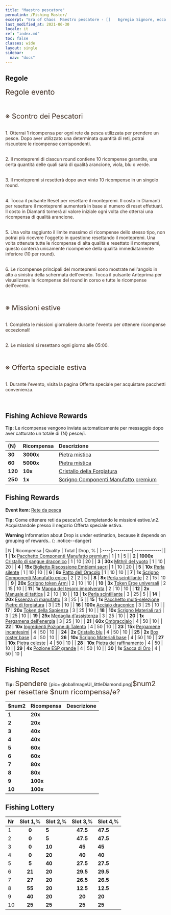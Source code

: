 ```yaml
---
title: "Maestro pescatore"
permalink: /Fishing Master/
excerpt: "Era of Chaos  Maestro pescatore - []　　Egregio Signore, ecco le tue ricompense per il completamento di una partita a Maestro pescatore. Controlla che sia tutto in regola.[]"
last_modified_at: 2021-06-30
locale: it
ref: "index.md"
toc: false
classes: wide
layout: single
sidebar:
  nav: "docs"
---
```




## Regole

  <span style="color: #3c2a1e;font-size:23px">Regole evento</span><br/>

<br/>  <span style="color: #3c2a1e;font-size:23px"></span><br/><span style="color: #3c2a1e;font-size:22px">※ Scontro dei Pescatori</span><br/>

<br/>  <span style="color: #3c2a1e">1. Otterrai 1 ricompensa per ogni rete da pesca utilizzata per prendere un pesce. Dopo aver utilizzato una determinata quantità di reti, potrai riscuotere le ricompense corrispondenti.</span><br/>

<br/>  <span style="color: #3c2a1e">2. Il montepremi di ciascun round contiene 10 ricompense garantite, una certa quantità delle quali sarà di qualità arancione, viola, blu o verde.</span><br/>

<br/>  <span style="color: #3c2a1e">3. Il montepremi si resetterà dopo aver vinto 10 ricompense in un singolo round.</span><br/>

<br/>  <span style="color: #3c2a1e">4. Tocca il pulsante Reset per resettare il montepremi. Il costo in Diamanti per resettare il montepremi aumenterà in base al numero di reset effettuati. Il costo in Diamanti tornerà al valore iniziale ogni volta che otterrai una ricompensa di qualità arancione.</span><br/>

<br/>  <span style="color: #3c2a1e">5. Una volta raggiunto il limite massimo di ricompense dello stesso tipo, non potrai più ricevere l'oggetto in questione resettando il montepremi. Una volta ottenute tutte le ricompense di alta qualità e resettato il montepremi, questo conterrà unicamente ricompense della qualità immediatamente inferiore (10 per round).</span>

<br/>  <span style="color: #3c2a1e">6. Le ricompense principali del montepremi sono mostrate nell'angolo in alto a sinistra della schermata dell'evento. Tocca il pulsante Anteprima per visualizzare le ricompense del round in corso e tutte le ricompense dell'evento.</span><br/>

<br/>  <span style="color: #3c2a1e;font-size:23px"> </span><br/><span style="color: #3c2a1e;font-size:22px">※ Missioni estive</span><br/>

<br/>  <span style="color: #3c2a1e">1. Completa le missioni giornaliere durante l'evento per ottenere ricompense eccezionali!</span><br/>

<br/>  <span style="color: #3c2a1e">2. Le missioni si resettano ogni giorno alle 05:00.</span><br/>

<br/>  <span style="color: #3c2a1e;font-size:23px"> </span><br/><span style="color: #3c2a1e;font-size:22px">※ Offerta speciale estiva</span><br/>

<br/>  <span style="color: #3c2a1e">1. Durante l'evento, visita la pagina Offerta speciale per acquistare pacchetti convenienza.</span><br/>

<br/>

## Fishing Achieve Rewards

  **Tip:** Le ricompense vengono inviate automaticamente per messaggio dopo aver catturato un totale di {N} pesce/i.

  |  {N}  |  Ricompensa  | Descrizione  |
  |:----|:---------|:-------------|
  | **30** |  **3000x** | [Pietra mistica](/ItemsIT/con_923/) | Pietra mistica ottenuta scomponendo gli Emblemi sacri. Si può usare per acquistare oggetti nel negozio degli Emblemi.  |
  | **60** |  **5000x** | [Pietra mistica](/ItemsIT/con_923/) | Pietra mistica ottenuta scomponendo gli Emblemi sacri. Si può usare per acquistare oggetti nel negozio degli Emblemi.  |
  | **120** |  **10x** | [Cristallo della Forgiatura](/ItemsIT/art_189/) | Un cristallo realizzato in un'antica fucina. Materiale essenziale per potenziare i manufatti realizzati con più componenti.  |
  | **250** |  **1x** | [Scrigno Componenti Manufatto premium](/ItemsIT/con_1874/) | Aprilo per ottenere 1 ricompensa a tua scelta tra le seguenti: 1 scrigno Componenti del Re dei Draghi, 1 scrigno Componenti celesti, 1 scrigno Componenti Frutto dell'Eden o 1 scrigno Componenti Apocalisse.  |


## Fishing Rewards

  **Event Item:** [Rete da pesca](/it/Items/con_2148/)

  **Tip:** Come ottenere reti da pesca:\n1. Completando le missioni estive.\n2. Acquistandole presso il negozio Offerta speciale estiva.

**Warning** Information about Drop is under estimation, because it depends on grouping of rewards..
{: .notice--danger}

  |  N  |  Ricompensa  | Quality  |  Total  | Drop, % |
  |:----|:---------|:-------------|
  | **1** |  **1x** [Pacchetto Componenti Manufatto premium](/ItemsIT/con_1507/) | 1 | 1 | 5 |
  | **2** |  **1000x** [Cristallo di sangue draconico](/ItemsIT/con_879/) | 1 | 10 | 20 |
  | **3** |  **30x** [Mithril del vuoto](/ItemsIT/con_817/) | 1 | 10 | 20 |
  | **4** |  **15x** [Biglietto Riscossione Emblemi sacri](/ItemsIT/con_513/) | 1 | 10 | 20 |
  | **5** |  **10x** [Perla silente](/ItemsIT/con_2135/) | 1 | 10 | 10 |
  | **6** |  **8x** [Patto dell'Oracolo](/ItemsIT/con_816/) | 1 | 10 | 10 |
  | **7** |  **1x** [Scrigno Componenti Manufatto epico](/ItemsIT/con_1926/) | 2 | 2 | 5 |
  | **8** |  **8x** [Perla scintillante](/ItemsIT/con_527/) | 2 | 15 | 10 |
  | **9** |  **20x** [Scrigno token Armi](/ItemsIT/con_1367/) | 2 | 10 | 10 |
  | **10** |  **3x** [Token Eroe universali](/ItemsIT/her_358/) | 2 | 15 | 10 |
  | **11** |  **1x** [Mappa del tesoro impolverata](/ItemsIT/con_1156/) | 2 | 10 | 10 |
  | **12** |  **2x** [Manuale di tattica](/ItemsIT/unk_2115/) | 2 | 10 | 10 |
  | **13** |  **1x** [Perla scintillante](/ItemsIT/con_527/) | 3 | 25 | 5 |
  | **14** |  **20x** [Essenza di manufatto](/ItemsIT/con_905/) | 3 | 25 | 5 |
  | **15** |  **1x** [Pacchetto multi-selezione Pietre di forgiatura](/ItemsIT/con_1480/) | 3 | 25 | 10 |
  | **16** |  **100x** [Acciaio draconico](/ItemsIT/con_880/) | 3 | 25 | 10 |
  | **17** |  **20x** [Token della Sapienza](/ItemsIT/con_911/) | 3 | 25 | 10 |
  | **18** |  **10x** [Scrigno Materiali rari](/ItemsIT/con_757/) | 3 | 25 | 10 |
  | **19** |  **25x** [Medaglia d'assistenza](/ItemsIT/unk_2116/) | 3 | 25 | 10 |
  | **20** |  **1x** [Pergamena dell'energia](/ItemsIT/con_830/) | 3 | 25 | 10 |
  | **21** |  **60x** [Ombracciaio](/ItemsIT/con_881/) | 4 | 50 | 10 |
  | **22** |  **10x** [Ingredienti Pozione di Talento](/ItemsIT/con_1120/) | 4 | 50 | 10 |
  | **23** |  **15x** [Pergamene incantesimi](/ItemsIT/con_694/) | 4 | 50 | 10 |
  | **24** |  **2x** [Cristallo blu](/ItemsIT/con_716/) | 4 | 50 | 10 |
  | **25** |  **2x** [Box roster base](/ItemsIT/con_774/) | 4 | 50 | 10 |
  | **26** |  **10x** [Scrigno Materiali base](/ItemsIT/con_756/) | 4 | 50 | 10 |
  | **27** |  **10x** [Pietra celeste](/ItemsIT/art_188/) | 4 | 50 | 10 |
  | **28** |  **10x** [Pietra del raffinamento](/ItemsIT/con_814/) | 4 | 50 | 10 |
  | **29** |  **4x** [Pozione ESP grande](/ItemsIT/con_702/) | 4 | 50 | 10 |
  | **30** |  **1x** [Sacca di Oro](/ItemsIT/con_714/) | 4 | 50 | 10 |


## Fishing Reset

  **Tip:** <span style="color: #3c2a1e;font-size:22px">Spendere </span>[pic= globalImageUI_littleDiamond.png]</span><span style="color: #3c2a1e;font-size:22px">$num2</span><span style="color: #3c2a1e;font-size:22px"> per resettare $num ricompensa/e?</span>

  | $num2  |  Ricompensa  | Descrizione  |
  |:----|:---------|:-------------|
  | **1** |  **20x** | <i class="fas fa-gem"/> |  |
  | **2** |  **20x** | <i class="fas fa-gem"/> |  |
  | **3** |  **40x** | <i class="fas fa-gem"/> |  |
  | **4** |  **40x** | <i class="fas fa-gem"/> |  |
  | **5** |  **60x** | <i class="fas fa-gem"/> |  |
  | **6** |  **60x** | <i class="fas fa-gem"/> |  |
  | **7** |  **80x** | <i class="fas fa-gem"/> |  |
  | **8** |  **80x** | <i class="fas fa-gem"/> |  |
  | **9** |  **100x** | <i class="fas fa-gem"/> |  |
  | **10** |  **100x** | <i class="fas fa-gem"/> |  |


## Fishing Lottery

  |  Nr  | Slot 1,% | Slot 2,% | Slot 3,% | Slot 4,% |
  |:-----|:------:|:-------|:------:|:-------|
  | 1 | **0** | **5** | **47.5** | **47.5** |
  | 2 | **0** | **5** | **47.5** | **47.5** |
  | 3 | **0** | **10** | **45** | **45** |
  | 4 | **0** | **20** | **40** | **40** |
  | 5 | **5** | **40** | **27.5** | **27.5** |
  | 6 | **21** | **20** | **29.5** | **29.5** |
  | 7 | **27** | **20** | **26.5** | **26.5** |
  | 8 | **55** | **20** | **12.5** | **12.5** |
  | 9 | **40** | **20** | **20** | **20** |
  | 10 | **25** | **25** | **25** | **25** |
